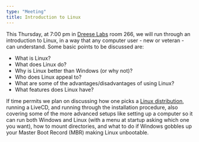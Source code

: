 ```yaml
---
type: "Meeting"
title: Introduction to Linux
---
```

This Thursday, at 7:00 pm in [Dreese Labs](http://www.osu.edu/map/building.php?building=279) room 266, we will run through an introduction to Linux, in a way that any computer user - new or veteran - can understand. Some basic points to be discussed are:

- What is Linux?
- What does Linux do?
- Why is Linux better than Windows (or why not)?
- Who does Linux appeal to?
- What are some of the advantages/disadvantages of using Linux?
- What features does Linux have?

If time permits we plan on discussing how one picks a [Linux distribution](http://en.wikipedia.org/wiki/Linux_distribution), running a LiveCD, and running through the installation procedure, also covering some of the more advanced setups like setting up a computer so it can run both Windows and Linux (with a menu at startup asking which one you want), how to mount directories, and what to do if Windows gobbles up your Master Boot Record (MBR) making Linux unbootable.
